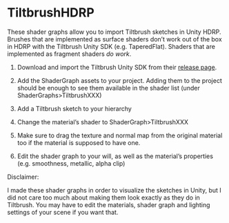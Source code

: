 # TiltbrushHDRP

These shader graphs allow you to import Tiltbrush sketches in Unity HDRP. Brushes that are implemented as surface shaders don’t work out of the box in HDRP with the Tiltbrush Unity SDK (e.g. TaperedFlat). Shaders that are implemented as fragment shaders _do work_. 

1. Download and import the Tiltbrush Unity SDK from their [release page](https://github.com/googlevr/tilt-brush-toolkit/releases).

1. Add the ShaderGraph assets to your project. Adding them to the project should be enough to see them available in the shader list (under ShaderGraphs>TiltbrushXXX)

1. Add a Tiltbrush sketch to your hierarchy

1. Change the material’s shader to ShaderGraph>TiltbrushXXX

1. Make sure to drag the texture and normal map from the original material too if the material is supposed to have one.

1. Edit the shader graph to your will, as well as the material’s properties (e.g. smoothness, metallic, alpha clip)

Disclaimer:

I made these shader graphs in order to visualize the sketches in Unity, but I did not care too much about making them look exactly as they do in Tiltbrush. You may have to edit the materials, shader graph and lighting settings of your scene if you want that.
